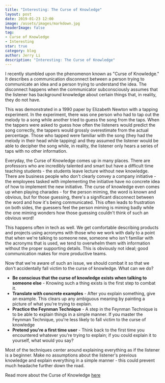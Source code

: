 ```yaml
---
title: "Interesting: The Curse of Knowledge"
layout: post
date: 2019-01-23 12:00
image: /assets/images/markdown.jpg
headerImage: false
tag:
- Curse of Knowledge
- Interesting
star: true
category: blog
author: Jerry Li
description: "Interesting: The Curse of Knowledge" 
---
```


I recently stumbled upon the phenomenon known as "Curse of Knowledge." It describes a communication disconnect between a person trying to communicate an idea and a person trying to understand the idea. 
The disconnect happens when the communicator subconsciously assumes that the listener has background knowledge about certain things that, in reality, they do not have. 

This was demonstrated in a 1990 paper by Elizabeth Newton with a tapping experiment. In the experiment, there was one person who had to tap out the melody to a song while another tried to guess the song from the taps.
When the tappers were asked to guess how often the listeners would predict the song correctly, the tappers would grossly overestimate from the actual percentage. 
Those who tapped were familiar with the song (they had the melody in their head while tapping) and they assumed the listener would be able to decipher the song while, in reality, the listener only hears a series of taps with no other information.

Everyday, the Curse of Knowledge comes up in many places. There are professors who are incredibly talented and smart but have a difficult time teaching students - the students leave lecture without new knowledge. There are business people who don't clearly convey a company initiative - the employees tasked with implementing the initiative have no concrete idea of how to implement the new initiative. The curse of knowledge even comes up when playing charades - for the person miming, the word is known and obvious, but for those guessing, there's a significant disconnect between the word and how it's being communicated. 
This often leads to frustration on both sides, the guessers feel the person miming is miming badly while the one miming wonders how those guessing couldn't think of such an obvious word! 

This happens often in tech as well. We get comfortable describing products and projects using acronyms with those who we work with daily to a point that when we're talking to someone new, someone who isn't familiar with the acronyms that is used, we tend to overwhelm them with information without the proper supporting details. This is obviously not ideal; good communication makes for more productive teams. 

Now that we're aware of such an issue, we should combat it so that we don't accidentally fall victim to the curse of knowledge. What can we do? 
* **Be conscious that the curse of knowledge exists when talking to someone else** - Knowing such a thing exists is the first step to combat it.
* **Translate with concrete examples** - After you explain something, give an example. This clears up any ambiguous meaning by painting a picture of what you're trying to explain.
* **Practice the Feynman Technique** - A step in the Feynman Technique is to be able to explain things in a simple manner. If you master the Feynman Technique, you're less likely to fall victim to the curse of knowledge
* **Pretend you're a first time user** - Think back to the first time you encountered whatever you're trying to explain; if you could explain it to yourself, what would you say?

Most of the techniques center around explaining everything as if the listener is a beginner. Make no assumptions about the listener's previous knowledge and explain everything in a simple manner - this could prevent much headache further down the road.


Read more about the Curse of Knowledge [here](https://en.wikipedia.org/wiki/Curse_of_knowledge)
